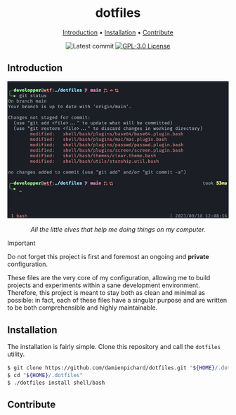 <div align="center">

# dotfiles

[Introduction](#introduction) • [Installation](#installation) • [Contribute](#contribute)

![Latest commit](https://img.shields.io/github/last-commit/damienpichard/dotfiles/main?style=for-the-badge)
[![GPL-3.0 License](https://img.shields.io/badge/LICENSE-GPL--v3-blue?logo=GNU&style=for-the-badge)](https://www.gnu.org/licenses/gpl-3.0.en.html)

</div>



## Introduction


<div align="center">

![screenshot](https://github.com/damienpichard/dotfiles/blob/main/screenshot.png)

*All the little elves that help me doing things on my computer.*
</div>

> [!IMPORTANT]
> Do not forget this project is first and foremost an ongoing and **private** configuration.

These files are the very core of my configuration, allowing me to build projects and experiments within a sane development environment.
Therefore, this project is meant to stay both as clean and minimal as possible: in fact, each of these files have a singular purpose and are written to be both comprehensible and highly maintainable.


## Installation


The installation is fairly simple. Clone this repository and call the `dotfiles` utility.

``` sh
$ git clone https://github.com/damienpichard/dotfiles.git "${HOME}/.dotfiles"
$ cd "${HOME}/.dotfiles"
$ ./dotfiles install shell/bash
```


## Contribute



[dotfiles]: https://github.com/damienpichard/dotfiles
